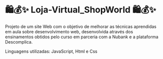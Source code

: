 # 🛍️💰✨ Loja-Virtual_ShopWorld 🛍️💰✨
Projeto de um site Web com o objetivo de melhorar as técnicas aprendidas em aula sobre desenvolvimento web, desenvolvida através dos ensinamentos obtidos pelo curso em parceria com a Nubank e a plataforma Descomplica.

Linguagens utilizadas: 
JavaScript, Html e Css

